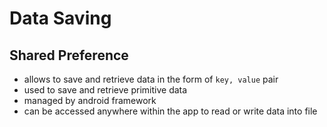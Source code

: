 # Data Saving

## Shared Preference
- allows to save and retrieve data in the form of `key, value` pair
- used to save and retrieve primitive data
- managed by android framework
- can be accessed anywhere within the app to read or write data into file